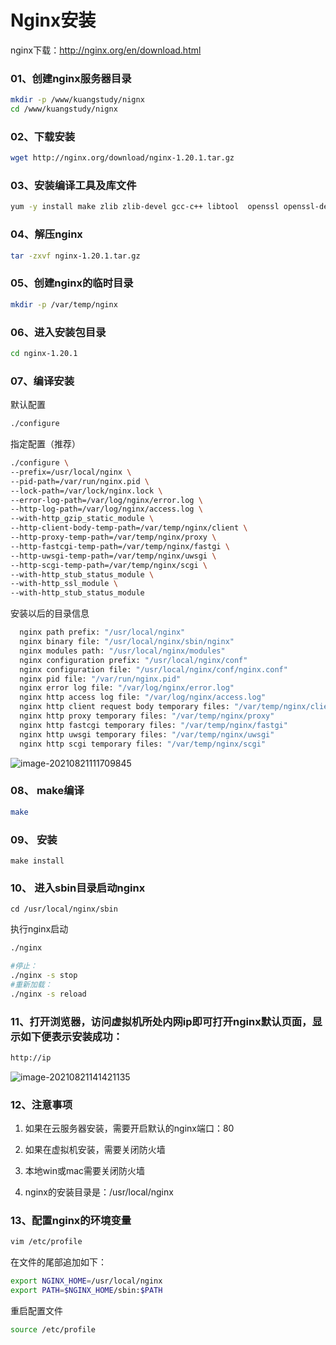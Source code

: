 # Nginx安装

nginx下载：http://nginx.org/en/download.html



### 01、创建nginx服务器目录

```sh
mkdir -p /www/kuangstudy/nignx
cd /www/kuangstudy/nignx
```

### 02、下载安装

```sh
wget http://nginx.org/download/nginx-1.20.1.tar.gz
```

### 03、安装编译工具及库文件

```sh
yum -y install make zlib zlib-devel gcc-c++ libtool  openssl openssl-devel
```

### 04、解压nginx

```sh
tar -zxvf nginx-1.20.1.tar.gz
```

### 05、创建nginx的临时目录

```sh
mkdir -p /var/temp/nginx
```

###  06、进入安装包目录

```sh
cd nginx-1.20.1
```

### 07、编译安装

默认配置

```sh
./configure
```

指定配置（推荐）

```sh
./configure \
--prefix=/usr/local/nginx \
--pid-path=/var/run/nginx.pid \
--lock-path=/var/lock/nginx.lock \
--error-log-path=/var/log/nginx/error.log \
--http-log-path=/var/log/nginx/access.log \
--with-http_gzip_static_module \
--http-client-body-temp-path=/var/temp/nginx/client \
--http-proxy-temp-path=/var/temp/nginx/proxy \
--http-fastcgi-temp-path=/var/temp/nginx/fastgi \
--http-uwsgi-temp-path=/var/temp/nginx/uwsgi \
--http-scgi-temp-path=/var/temp/nginx/scgi \
--with-http_stub_status_module \
--with-http_ssl_module \
--with-http_stub_status_module 
```

安装以后的目录信息

```sh
  nginx path prefix: "/usr/local/nginx"
  nginx binary file: "/usr/local/nginx/sbin/nginx"
  nginx modules path: "/usr/local/nginx/modules"
  nginx configuration prefix: "/usr/local/nginx/conf"
  nginx configuration file: "/usr/local/nginx/conf/nginx.conf"
  nginx pid file: "/var/run/nginx.pid"
  nginx error log file: "/var/log/nginx/error.log"
  nginx http access log file: "/var/log/nginx/access.log"
  nginx http client request body temporary files: "/var/temp/nginx/client"
  nginx http proxy temporary files: "/var/temp/nginx/proxy"
  nginx http fastcgi temporary files: "/var/temp/nginx/fastgi"
  nginx http uwsgi temporary files: "/var/temp/nginx/uwsgi"
  nginx http scgi temporary files: "/var/temp/nginx/scgi"
```

![image-20210821111709845](https://cdn.jsdelivr.net/gh/RayLin24/imgs/imgs202112301452630.png)

### 08、 make编译

```sh
make
```

### 09、 安装

```
make install
```

### 10、 进入sbin目录启动nginx

```
cd /usr/local/nginx/sbin
```

执行nginx启动

```sh
./nginx 
```

```sh
#停止：
./nginx -s stop
#重新加载：
./nginx -s reload 
```

### 11、打开浏览器，访问虚拟机所处内网ip即可打开nginx默认页面，显示如下便表示安装成功：

```sh
http://ip
```

![image-20210821141421135](https://cdn.jsdelivr.net/gh/RayLin24/imgs/imgs202112301452632.png)

### 12、注意事项

1. 如果在云服务器安装，需要开启默认的nginx端口：80

2. 如果在虚拟机安装，需要关闭防火墙

3. 本地win或mac需要关闭防火墙
4. nginx的安装目录是：/usr/local/nginx

### 13、配置nginx的环境变量

```sh
vim /etc/profile
```

在文件的尾部追加如下：

```sh
export NGINX_HOME=/usr/local/nginx
export PATH=$NGINX_HOME/sbin:$PATH
```

重启配置文件

```sh
source /etc/profile
```


